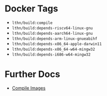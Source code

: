 # Docker Tags

- `lthn/build:compile`
- `lthn/build:depends-riscv64-linux-gnu`
- `lthn/build:depends-aarch64-linux-gnu`
- `lthn/build:depends-arm-linux-gnueabihf`
- `lthn/build:depends-x86_64-apple-darwin11`
- `lthn/build:depends-x86_64-w64-mingw32`
- `lthn/build:depends-i686-w64-mingw32`

# Further Docs

- [Compile Images](build-conf/compile/README.md)


